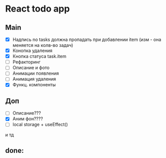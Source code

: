 <h1>React todo app</h1>

<h2>Main</h2>

- [x] Надпись no tasks должна пропадать при добавлении item (изм - она меняется на колв-во задач)
- [x] Конопка удаления
- [x] Кнопка статуса task.item
- [ ] Рефакторинг
- [ ] Описание и фото
- [ ] Анимации появления
- [ ] Анимация удаления
- [x] Функц. компоненты

<h2>Доп</h2>

- [ ] Описание???
- [x] Аним фон????
- [ ] local storage + useEffect()

и тд

<h2>done:</h2>





